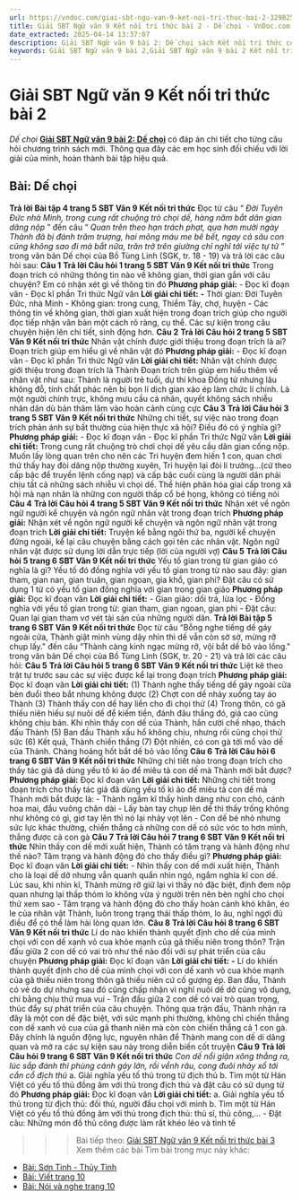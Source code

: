 ```yaml
---
url: https://vndoc.com/giai-sbt-ngu-van-9-ket-noi-tri-thuc-bai-2-329825
title: Giải SBT Ngữ văn 9 Kết nối tri thức bài 2 - Dế chọi - VnDoc.com
date_extracted: 2025-04-14 13:37:07
description: Giải SBT Ngữ văn 9 bài 2: Dế chọi sách Kết nối tri thức có đáp án chi tiết cho các bạn cùng tham khảo.
keywords: Giải SBT Ngữ văn 9 bài 2,Giải SBT Ngữ văn 9 bài 2 Kết nối tri thức,Giải sách bài tập Ngữ văn KNTT lớp 9,Ngữ văn lớp 9 Kết nối tri thức,giải bài tập ngữ văn lớp 9,bài Dế chọi,giải SBT ngữ văn 9 KNTT trang 6,giải SBT ngữ văn 9 KNTT trang 5
---
```


# Giải SBT Ngữ văn 9 Kết nối tri thức bài 2
 _Dế chọi_
**[Giải SBT Ngữ văn 9 bài 2: Dế chọi](<https://vndoc.com/giai-sbt-ngu-van-9-ket-noi-tri-thuc-bai-2-329825>)** có đáp án chi tiết cho từng câu hỏi chương trình sách mới. Thông qua đây các em học sinh đối chiếu với lời giải của mình, hoàn thành bài tập hiệu quả.
## Bài: Dế chọi
**Trả lời Bài tập 4 trang 5 SBT Văn 9 Kết nối tri thức**
Đọc từ câu “ _Đời Tuyên Đức nhà Minh, trong cung rất chuộng trò chọi dế, hàng năm bắt dân gian dâng nộp_ ” đến câu “ _Quan trên theo hạn trách phạt, qua hơn mười ngày Thành đã bị đánh trăm trượng, hai mông máu me bê bết, ngay cả sâu con cũng không sao đi mà bắt nữa, trăn trở trên giường chỉ nghĩ tới việc tự tử_ ” trong văn bản Dế chọi của Bồ Tùng Linh \(SGK, tr. 18 - 19\) và trả lời các câu hỏi sau:
**Câu 1**
**Trả lời Câu hỏi 1 trang 5 SBT Văn 9 Kết nối tri thức**
Trong đoạn trích có những thông tin nào về không gian, thời gian gắn với câu chuyện? Em có nhận xét gì về thông tin đó
**Phương pháp giải:**
\- Đọc kĩ đoạn văn
\- Đọc kĩ phần Tri thức Ngữ văn
**Lời giải chi tiết:**
**-** Thời gian: Đời Tuyên Đức, nhà Minh
\- Không gian: trong cung, Thiểm Tây, chợ, huyện
\- Các thông tin về không gian, thời gian xuất hiện trong đoạn trích giúp cho người đọc tiếp nhận văn bản một cách rõ ràng, cụ thể. Các sự kiện trong câu chuyện hiện lên chi tiết, sinh động hơn.
**Câu 2**
**Trả lời Câu hỏi 2 trang 5 SBT Văn 9 Kết nối tri thức**
Nhân vật chính được giới thiệu trong đoạn trích là ai? Đoạn trích giúp em hiểu gì về nhân vật đó
**Phương pháp giải:**
\- Đọc kĩ đoạn văn
\- Đọc kĩ phần Tri thức Ngữ văn
**Lời giải chi tiết:**
Nhân vật chính được giới thiệu trong đoạn trích là Thành
Đoạn trích trên giúp em hiểu thêm về nhân vật như sau: Thành là người trẻ tuổi, dự thi khoa Đồng tử nhưng lâu không đỗ, tính chất phác nên bị bọn lí dịch gian xảo ép làm chức lí chính. Là một người chính trực, không mưu cầu cá nhân, quyết không sách nhiễu nhân dân dù bản thâm lâm vào hoàn cảnh cùng cực
**Câu 3**
**Trả lời Câu hỏi 3 trang 5 SBT Văn 9 Kết nối tri thức**
Những chi tiết, sự việc nào trong đoạn trích phản ánh sự bất thường của hiện thực xã hội? Điều đó có ý nghĩa gì?
**Phương pháp giải:**
\- Đọc kĩ đoạn văn
\- Đọc kĩ phần Tri thức Ngữ văn
**Lời giải chi tiết:**
Trong cung rất chuộng trò chơi chọi dế yêu cầu dân gian cống nộp. Muốn lấy lòng quan trên cho nên các Tri huyện đem hiến 1 con, quan chơi thử thấy hay đòi dâng nộp thường xuyên, Tri huyện lại đòi lí trưởng…\(cứ theo cấp bậc để truyền lệnh cống nạp\) và cấp bậc cuối cùng là người dân phải chịu tất cả những sách nhiễu vì chọi dế. Thể hiện phân hóa giai cấp trong xã hội mà nạn nhân là những con người thấp cổ bé họng, không có tiếng nói
**Câu 4**
**Trả lời Câu hỏi 4 trang 5 SBT Văn 9 Kết nối tri thức**
Nhận xét về ngôn ngữ người kể chuyện và ngôn ngữ nhân vật trong đoạn trích
**Phương pháp giải:**
Nhận xét về ngôn ngữ người kể chuyện và ngôn ngữ nhân vật trong đoạn trích
**Lời giải chi tiết:**
Truyện kể bằng ngôi thứ ba, người kể chuyện đứng ngoài, kể lại câu chuyện bằng cách gọi tên các nhân vật.
Ngôn ngữ nhân vật được sử dụng lời dẫn trực tiếp \(lời của người vợ\)
**Câu 5**
**Trả lời Câu hỏi 5 trang 6 SBT Văn 9 Kết nối tri thức**
Yếu tố gian trong từ gian giảo có nghĩa là gì? Yếu tố đó đồng nghĩa với yếu tố gian trong từ nào sau đây: gian tham, gian nan, gian truân, gian ngoan, gia khổ, gian phi? Đặt câu có sử dụng 1 từ có yếu tố gian đồng nghĩa với gian trong gian giảo
**Phương pháp giải:**
Đọc kĩ đoạn văn
**Lời giải chi tiết:**
\- Gian giảo: dối trá, lừa lọc
\- Đồng nghĩa với yếu tố gian trong từ: gian tham, gian ngoan, gian phi
\- Đặt câu: Quan lại gian tham vơ vét tài sản của những người dân.
**Trả lời Bài tập 5 trang 6 SBT Văn 9 Kết nối tri thức**
Đọc từ câu “Bỗng nghe tiếng dế gáy ngoài cửa, Thành giật mình vùng dậy nhìn thì dế vẫn còn sờ sờ, mừng rỡ chụp lấy." đến câu “Thành càng kinh ngạc mừng rỡ, vội bắt dế bỏ vào lồng." trong văn bản Dế chọi của Bồ Tùng Linh \(SGK, tr. 20 - 21\) và trả lời các câu hỏi:
**Câu 5**
**Trả lời Câu hỏi 5 trang 6 SBT Văn 9 Kết nối tri thức**
Liệt kê theo trật tự trước sau các sự việc được kể lại trong đoạn trích
**Phương pháp giải:**
Đọc kĩ đoạn văn
**Lời giải chi tiết:**
\(1\) Thành nghe thấy tiếng dế gáy ngoài cửa bèn đuổi theo bắt nhưng không được
\(2\) Chợt con dế nhảy xuống tay áo Thành
\(3\) Thành thấy con dế hay liền cho đi chọi thử
\(4\) Trong thôn, có gã thiếu niên hiếu sự nuôi dế để kiếm tiền, đánh đâu thắng đó, giá cao cũng không chịu bán. Khi nhìn thấy con dế của Thành, hắn cười chế nhạo, thách đấu Thành
\(5\) Ban đầu Thành xấu hổ không chịu, nhưng rồi cũng chọi thử sức
\(6\) Kết quả, Thành chiến thắng
\(7\) Đột nhiên, có con gà tới mổ vào dế của Thành. Chàng hoảng hốt bắt dế bỏ vào lồng
**Câu 6**
**Trả lời Câu hỏi 6 trang 6 SBT Văn 9 Kết nối tri thức**
Những chi tiết nào trong đoạn trích cho thấy tác giả đã dùng yếu tố kì ảo để miêu tả con dế mà Thành mới bắt được?
**Phương pháp giải:**
Đọc kĩ đoạn văn
**Lời giải chi tiết:**
Những chi tiết trong đoạn trích cho thấy tác giả đã dùng yếu tố kì ảo để miêu tả con dế mà Thành mới bắt được là:
\- Thành ngắm kĩ thấy hình dáng như con chó, cánh hoa mai, đầu vuông chân dài
\- Lấy bàn tay chụp lên dế thì thấy trống không như không có gì, giơ tay lên thì nó lại nhảy vọt lên
\- Con dế bé nhỏ nhưng sức lực khác thường, chiến thắng cả những con dế có sức vóc to hơn mình, thắng được cả con gà
**Câu 7**
**Trả lời Câu hỏi 7 trang 6 SBT Văn 9 Kết nối tri thức**
Nhìn thấy con dế mới xuất hiện, Thành có tâm trạng và hành động như thế nào? Tâm trạng và hành động đó cho thấy điều gì?
**Phương pháp giải:**
Đọc kĩ đoạn văn
**Lời giải chi tiết:**
\- Nhìn thấy con dế mới xuất hiện, Thành cho là loại dế dở nhưng vẫn quanh quẩn nhìn ngó, ngắm nghía kĩ con dế. Lúc sau, khi nhìn kĩ, Thành mừng rỡ giữ lại vì thấy nó đặc biệt, định đem nộp quan nhưng lại thấp thỏm lo không vừa ý người trên nên bèn nghĩ cho chọi thử xem sao
\- Tâm trạng và hành động đó cho thấy hoàn cảnh khó khăn, éo le của nhân vật Thành, luôn trong trạng thái thấp thỏm, lo âu, nghĩ ngợi đủ điều để có thể làm hài lòng quan lớn.
**Câu 8**
**Trả lời Câu hỏi 8 trang 6 SBT Văn 9 Kết nối tri thức**
Lí do nào khiến thành quyết định cho dế của mình chọi với con dế xanh vỏ cua khỏe mạnh của gã thiếu niên trong thôn? Trận đấu giữa 2 con dế có vai trò như thế nào đối với sự phát triển của câu chuyện
**Phương pháp giải:**
Đọc kĩ đoạn văn
**Lời giải chi tiết:**
**-** Lí do khiến thành quyết định cho dế của mình chọi với con dế xanh vỏ cua khỏe mạnh của gã thiếu niên trong thôn gã thiếu niên cứ cố gượng ép. Ban đầu, Thành có vẻ do dự nhưng sau đó cũng chấp nhận vì nghĩ nuôi dế dở cũng vô dụng, chi bằng chịu thử mua vui
\- Trận đấu giữa 2 con dế có vai trò quan trọng, thúc đẩy sự phát triển của câu chuyện. Thông qua trận đấu, Thành nhận ra đây là một con dế đặc biệt, với sức mạnh phi thường, không chỉ chiến thắng con dế xanh vỏ cua của gã thanh niên mà còn còn chiến thắng cả 1 con gà. Đây chính là nguồn động lực, nguyên nhân để Thành mang con dế di dâng quan và mở ra các sự kiện sau này trong diễn biến cốt truyện
**Câu 9**
**Trả lời Câu hỏi 9 trang 6 SBT Văn 9 Kết nối tri thức**
 _Con dế nổi giận xông thẳng ra, lúc sắp đánh thì phùng cánh gáy lớn, rồi vểnh râu, cong đuôi nhảy xổ tới cắn cổ địch thủ_
a. Giải nghĩa yếu tố thủ trong từ địch thủ
b. Tìm một từ Hán Việt có yếu tố thủ đồng âm với thủ trong địch thủ và đặt câu có sử dụng từ đó
**Phương pháp giải:**
Đọc kĩ đoạn văn
**Lời giải chi tiết:**
a. Giải nghĩa yếu tố thủ trong từ địch thủ: đối thủ, người đấu chọi với mình
b. Tìm một từ Hán Việt có yếu tố thủ đồng âm với thủ trong địch thủ: thủ sĩ, thủ công,...
\- Đặt câu: Những món đồ thủ công được làm rất khéo léo và tinh tế
>>> Bài tiếp theo: [Giải SBT Ngữ văn 9 Kết nối tri thức bài 3](<https://vndoc.com/giai-sbt-ngu-van-9-ket-noi-tri-thuc-bai-3-329827>)
Xem thêm các bài Tìm bài trong mục này khác:
  * [Bài: Sơn Tinh - Thủy Tinh](</giai-sbt-ngu-van-9-ket-noi-tri-thuc-bai-3-329827>)
  * [Bài: Viết trang 10](</giai-sbt-ngu-van-9-ket-noi-tri-thuc-bai-4-330142>)
  * [Bài: Nói và nghe trang 10](</giai-sbt-ngu-van-9-ket-noi-tri-thuc-bai-5-330143>)

